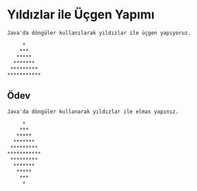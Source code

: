 # Yıldızlar ile Üçgen Yapımı

    Java'da döngüler kullanılarak yıldızlar ile üçgen yapıyoruz.

         * 
        *** 
       ***** 
      ******* 
     ********* 
    ***********

## Ödev

    Java'da döngüler kullanarak yıldızlar ile elmas yapınız.

         *
        *** 
       ***** 
      ******* 
     ********* 
    ***********
     *********
      *******
       *****
        ***  
         *